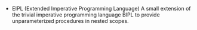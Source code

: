 + EIPL (Extended Imperative Programming Language)
A small extension of the trivial imperative programming language BIPL to provide unparameterized procedures in nested scopes.